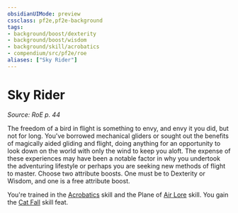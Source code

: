 ```yaml
---
obsidianUIMode: preview
cssclass: pf2e,pf2e-background
tags:
- background/boost/dexterity
- background/boost/wisdom
- background/skill/acrobatics
- compendium/src/pf2e/roe
aliases: ["Sky Rider"]
---
```

# Sky Rider
*Source: RoE p. 44*  

The freedom of a bird in flight is something to envy, and envy it you did, but not for long. You've borrowed mechanical gliders or sought out the benefits of magically aided gliding and flight, doing anything for an opportunity to look down on the world with only the wind to keep you aloft. The expense of these experiences may have been a notable factor in why you undertook the adventuring lifestyle or perhaps you are seeking new methods of flight to master. Choose two attribute boosts. One must be to Dexterity or Wisdom, and one is a free attribute boost.

You're trained in the [Acrobatics](compendium/skills.md#Acrobatics) skill and the Plane of [Air Lore](compendium/skills.md#Lore) skill. You gain the [Cat Fall](compendium/feats/cat-fall.md) skill feat.